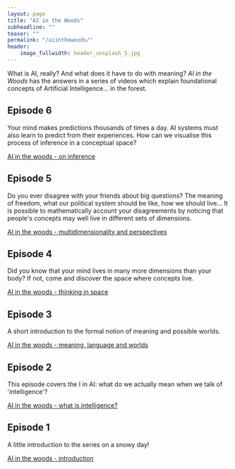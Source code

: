 ```yaml
---
layout: page
title: "AI in the Woods"
subheadline: ""
teaser: ""
permalink: "/aiinthewoods/"
header:
    image_fullwidth: header_unsplash_5.jpg
---
```


What is AI, really? And what does it have to do with meaning? *AI in the Woods* has the answers in a series of videos which explain foundational concepts of Artificial Intelligence... in the forest.


## Episode 6

Your mind makes predictions thousands of times a day. AI systems must also learn to predict from their experiences. How can we visualise this process of inference in a conceptual space?
<p><a href="https://vimeo.com/842481637">AI in the woods - on inference</a></p>


## Episode 5

Do you ever disagree with your friends about big questions? The meaning of freedom, what our political system should be like, how we should live... It is possible to mathematically account your disagreements by noticing that people's concepts may well live in different sets of dimensions.

<p><a href="https://vimeo.com/807056304">AI in the woods - multidimensionality and perspectives</a></p>


## Episode 4

Did you know that your mind lives in many more dimensions than your body? If not, come and discover the space where concepts live.

<p><a href="https://vimeo.com/791889077">AI in the woods - thinking in space</a></p>

## Episode 3

A short introduction to the formal notion of meaning and possible worlds.

<p><a href="https://vimeo.com/785994052">AI in the woods - meaning, language and worlds</a></p>

## Episode 2

This episode covers the I in AI: what do we actually mean when we talk of 'intelligence'?

<p><a href="https://vimeo.com/785980963">AI in the woods - what is intelligence?</a></p>

## Episode 1

A little introduction to the series on a snowy day!

<p><a href="https://vimeo.com/785975640">AI in the woods - introduction</a></p>
